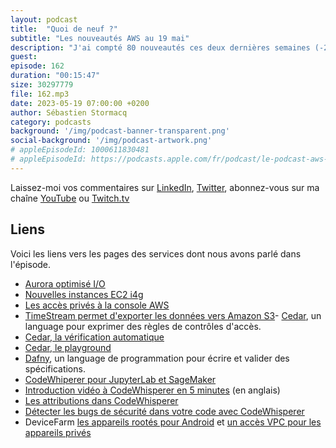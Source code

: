 ```yaml
---
layout: podcast
title:  "Quoi de neuf ?"
subtitle: "Les nouveautés AWS au 19 mai"
description: "J'ai compté 80 nouveautés ces deux dernières semaines (-2 WoW). Il y a des nouveautés côté Aurora, aussi une nouvelle famille d'instances EC2. On parlera d'accès privés à la console et de TimeStream. Je passerai un peu de temps sur Cedar, un nouveau language pour exprimer des règles de contrôle d'accès. Et je terminerai par CodeWhisperer, ce nouveau service qui améliore la productivité des développeurs et avec DeviceFarm pour tester vos applications sur des vrais appareils. On détaille tout cela dans le podcast 🎙 AWS ☁️ en 🇫🇷."
guest: 
episode: 162
duration: "00:15:47"
size: 30297779
file: 162.mp3
date: 2023-05-19 07:00:00 +0200
author: Sébastien Stormacq
category: podcasts
background: '/img/podcast-banner-transparent.png'
social-background: '/img/podcast-artwork.png'
# appleEpisodeId: 1000611830481
# appleEpisodeId: https://podcasts.apple.com/fr/podcast/le-podcast-aws-en-français/id1452118442
---
```


Laissez-moi vos commentaires sur [LinkedIn](https://www.linkedin.com/in/sebastienstormacq/), [Twitter](https://twitter.com/sebsto), abonnez-vous sur ma chaîne [YouTube](https://www.youtube.com/sebsto) ou [Twitch.tv](https://www.twitch.tv/sebAWS)

## Liens

Voici les liens vers les pages des services dont nous avons parlé dans l'épisode.

- [Aurora optimisé I/O](https://aws.amazon.com/blogs/aws/new-amazon-aurora-i-o-optimized-cluster-configuration-with-up-to-40-cost-savings-for-i-o-intensive-applications/)
- [Nouvelles instances EC2 i4g](https://aws.amazon.com/blogs/aws/new-storage-optimized-amazon-ec2-i4g-instances-graviton-processors-and-aws-nitro-ssds/)
- [Les accès privés à la console AWS](https://docs.aws.amazon.com/awsconsolehelpdocs/latest/gsg/console-private-access.html)
- [TimeStream permet d'exporter les données vers Amazon S3](https://aws.amazon.com/about-aws/whats-new/2023/05/amazon-timestream-unloading-data-amazon-s3/)- [Cedar](https://aws.amazon.com/about-aws/whats-new/2023/05/cedar-open-source-language-access-control/), un language pour exprimer des règles de contrôles d'accès.
- [Cedar, la vérification automatique](https://www.amazon.science/blog/how-we-built-cedar-with-automated-reasoning-and-differential-testing)
- [Cedar, le playground](https://www.cedarpolicy.com/en/playground)
- [Dafny](https://dafny.org/), un language de programmation pour écrire et valider des spécifications.
- [CodeWhiperer pour JupyterLab et SageMaker](https://aws.amazon.com/about-aws/whats-new/2023/05/amazon-codewhisperer-extension-jupyterlab-sagemaker-studio/)
- [Introduction vidéo à CodeWhisperer en 5 minutes](https://www.youtube.com/watch?v=sFh3_cMUrMk) (en anglais)
- [Les attributions dans CodeWhisperer](https://www.youtube.com/watch?v=qu67bvH2Y08)
- [Détecter les bugs de sécurité dans votre code avec CodeWhisperer](https://www.youtube.com/watch?v=GkZ4bT4DMwU)
- DeviceFarm [les appareils rootés pour Android](https://aws.amazon.com/about-aws/whats-new/2023/05/aws-device-farm-rooted-android-private-devices/) et [un accès VPC pour les appareils privés](https://aws.amazon.com/about-aws/whats-new/2023/05/aws-device-farm-vpc-integration-private-devices/)

